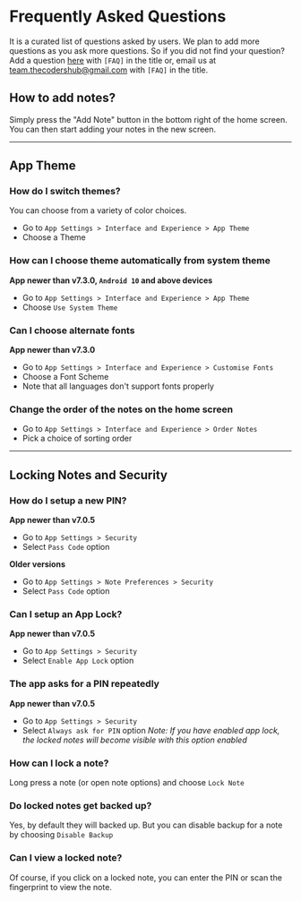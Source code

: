 # Frequently Asked Questions
It is a curated list of questions asked by users. We plan to add more questions as you ask more questions. So if you did not find your question? Add a question [here](https://github.com/BijoySingh/Scarlet-Notes/issues) with `[FAQ]` in the title or, email us at team.thecodershub@gmail.com with `[FAQ]` in the title.

## How to add notes?
Simply press the "Add Note" button in the bottom right of the home screen. You can then start adding your notes in the new screen.

---

## App Theme
### How do I switch themes?
You can choose from a variety of color choices.
- Go to `App Settings > Interface and Experience > App Theme`
- Choose a Theme

### How can I choose theme automatically from system theme
**App newer than v7.3.0, `Android 10` and above devices**
- Go to `App Settings > Interface and Experience > App Theme`
- Choose `Use System Theme`

### Can I choose alternate fonts
**App newer than v7.3.0**
- Go to `App Settings > Interface and Experience > Customise Fonts`
- Choose a Font Scheme
- Note that all languages don't support fonts properly

### Change the order of the notes on the home screen
- Go to `App Settings > Interface and Experience > Order Notes`
- Pick a choice of sorting order

---

## Locking Notes and Security
### How do I setup a new PIN?
**App newer than v7.0.5**
- Go to `App Settings > Security`
- Select `Pass Code` option

**Older versions**
- Go to `App Settings > Note Preferences > Security` 
- Select `Pass Code` option

### Can I setup an App Lock?
**App newer than v7.0.5**
- Go to `App Settings > Security`
- Select `Enable App Lock` option

### The app asks for a PIN repeatedly
**App newer than v7.0.5**
- Go to `App Settings > Security`
- Select `Always ask for PIN` option
_Note: If you have enabled app lock, the locked notes will become visible with this option enabled_

### How can I lock a note?
Long press a note (or open note options) and choose `Lock Note`

### Do locked notes get backed up?
Yes, by default they will backed up. But you can disable backup for a note by choosing `Disable Backup`

### Can I view a locked note?
Of course, if you click on a locked note, you can enter the PIN or scan the fingerprint to view the note.

 
